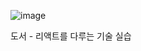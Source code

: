![image](https://user-images.githubusercontent.com/81412567/158099823-7edb106a-f188-4843-b262-84e8a8f88289.png)

도서 - 리액트를 다루는 기술 실습
